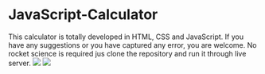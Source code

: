 # JavaScript-Calculator
This calculator is totally developed in HTML, CSS and JavaScript. If you have any suggestions or you have captured any error, you are welcome.
No rocket science is required jus clone the repository and run it through live server.
![](https://raw.githubusercontent.com/username/github-stats/master/generated/overview.svg#gh-dark-mode-only)
![](https://raw.githubusercontent.com/username/github-stats/master/generated/overview.svg#gh-light-mode-only)
